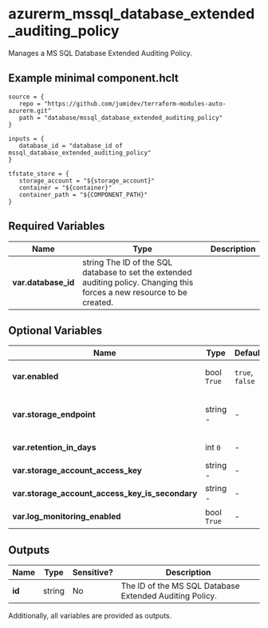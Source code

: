 # azurerm_mssql_database_extended_auditing_policy

Manages a MS SQL Database Extended Auditing Policy.

## Example minimal component.hclt

```hcl
source = {
   repo = "https://github.com/jumidev/terraform-modules-auto-azurerm.git" 
   path = "database/mssql_database_extended_auditing_policy" 
}

inputs = {
   database_id = "database_id of mssql_database_extended_auditing_policy" 
}

tfstate_store = {
   storage_account = "${storage_account}" 
   container = "${container}" 
   container_path = "${COMPONENT_PATH}" 
}

```

## Required Variables

| Name | Type |  Description |
| ---- | --------- |  ----------- |
| **var.database_id** | string  The ID of the SQL database to set the extended auditing policy. Changing this forces a new resource to be created. | 

## Optional Variables

| Name | Type |  Default  |  possible values |  Description |
| ---- | --------- |  ----------- | ----------- | ----------- |
| **var.enabled** | bool  `True`  |  `true`, `false`  |  Whether to enable the extended auditing policy. Possible values are `true` and `false`. Defaults to `true`. | 
| **var.storage_endpoint** | string  -  |  -  |  The blob storage endpoint (e.g. <https://example.blob.core.windows.net>). This blob storage will hold all extended auditing logs. | 
| **var.retention_in_days** | int  `0`  |  -  |  The number of days to retain logs for in the storage account. Defaults to `0`. | 
| **var.storage_account_access_key** | string  -  |  -  |  The access key to use for the auditing storage account. | 
| **var.storage_account_access_key_is_secondary** | string  -  |  -  |  Is `storage_account_access_key` value the storage's secondary key? | 
| **var.log_monitoring_enabled** | bool  `True`  |  -  |  Enable audit events to Azure Monitor? Defaults to `true`. | 



## Outputs

| Name | Type | Sensitive? | Description |
| ---- | ---- | --------- | --------- |
| **id** | string | No  | The ID of the MS SQL Database Extended Auditing Policy. | 

Additionally, all variables are provided as outputs.
